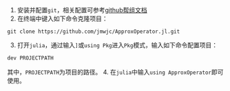 1. 安装并配置`git`，相关配置可参考[github帮组文档](https://docs.github.com/en/get-started/quickstart/set-up-git)
2. 在终端中键入如下命令克隆项目：
```console
git clone https://github.com/jmwjc/ApproxOperator.jl.git
```
3. 打开`julia`，通过输入`]`或`using Pkg`进入`Pkg`模式，输入如下命令配置项目：
```julia
dev PROJECTPATH
```
其中，`PROJECTPATH`为项目的路径。
4. 在`julia`中输入`using ApproxOperator`即可使用。